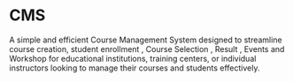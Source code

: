 # CMS
A simple and efficient Course Management System designed to streamline course creation, student enrollment , Course Selection , Result , Events and Workshop for educational institutions, training centers, or individual instructors looking to manage their courses and students effectively.
